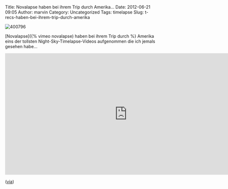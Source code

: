 Title: Novalapse haben bei ihrem Trip durch Amerika...
Date: 2012-06-21 09:05
Author: marvin
Category: Uncategorized
Tags: timelapse
Slug: t-recs-haben-bei-ihrem-trip-durch-amerika

![400796]({static}/images/400796.png)

[Novalapse]({% vimeo novalapse) haben bei ihrem Trip durch %}
Amerika eins der tollsten Night-Sky-Timelapse-Videos aufgenommen die ich
jemals gesehen habe...

<iframe src="http://player.vimeo.com/video/43797471?color=c9b693" width="800" height="400" frameborder="0" webkitallowfullscreen mozallowfullscreen allowfullscreen></iframe>  

([via](http://letsdolaunch.tumblr.com/post/25515445708/t-recs-night-skies-by-t-recs-timelapse))

